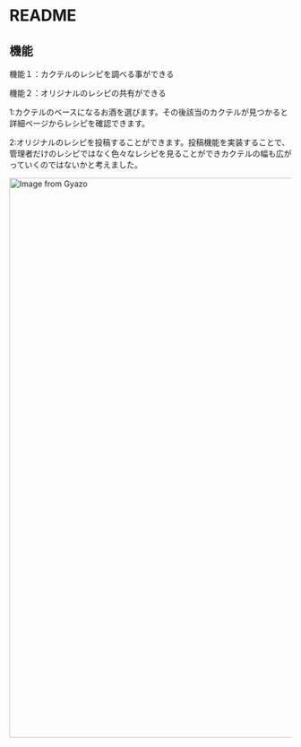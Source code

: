 # README

## 機能
<p>機能１：カクテルのレシピを調べる事ができる</p>
<p>機能２：オリジナルのレシピの共有ができる</p>

<p>1:カクテルのベースになるお酒を選びます。その後該当のカクテルが見つかると詳細ページからレシピを確認できます。</p>

<p>2:オリジナルのレシピを投稿することができます。投稿機能を実装することで、管理者だけのレシピではなく色々なレシピを見ることができカクテルの幅も広がっていくのではないかと考えました。</p>

<a href="https://gyazo.com/6be20a262c47536b8d320387cad59403"><img src="https://i.gyazo.com/6be20a262c47536b8d320387cad59403.gif" alt="Image from Gyazo" width="1000"/></a>